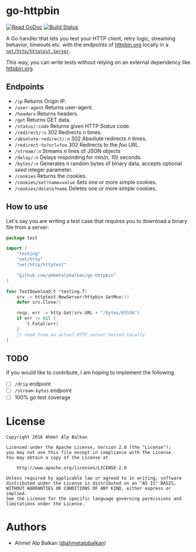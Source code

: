 # go-httpbin

[![Read GoDoc](https://godoc.org/github.com/ahmetalpbalkan/go-httpbin?status.png)](https://godoc.org/github.com/ahmetalpbalkan/go-httpbin)
[![Build Status](https://travis-ci.org/ahmetalpbalkan/go-httpbin.svg?branch=master)](https://travis-ci.org/ahmetalpbalkan/go-httpbin)

A Go handler that lets you test your HTTP client, retry logic, streaming behavior, timeouts etc.
with the endpoints of [httpbin.org][ht] locally in a [`net/http/httptest.Server`][hts].

This way, you can write tests without relying on an external dependency like [httpbin.org][ht].

## Endpoints

- `/ip` Returns Origin IP.
- `/user-agent` Returns user-agent.
- `/headers` Returns headers.
- `/get` Returns GET data.
- `/status/:code` Returns given HTTP Status code.
- `/redirect/:n` 302 Redirects _n_ times.
- `/absolute-redirect/:n` 302 Absolute redirects _n_ times.
- `/redirect-to?url=foo` 302 Redirects to the _foo_ URL.
- `/stream/:n` Streams _n_ lines of JSON objects
- `/delay/:n` Delays responding for _min(n, 10)_ seconds.
- `/bytes/:n` Generates _n_ random bytes of binary data, accepts optional _seed_ integer parameter.
- `/cookies` Returns the cookies.
- `/cookies/set?name=value` Sets one or more simple cookies.
- `/cookies/delete?name` Deletes one or more simple cookies.

## How to use

Let's say you are writing a test case that requires you to download a binary file from a server:

```go
package test

import (
    "testing"
    "net/http"
    "net/http/httptest"

    "github.com/ahmetalpbalkan/go-httpbin"
)

func TestDownload(t *testing.T)
    srv := httptest.NewServer(httpbin.GetMux())
    defer srv.Close()

    resp, err := http.Get(srv.URL + "/bytes/65536")
    if err != nil {
        t.Fatal(err)
    }
    // read from an actual HTTP server hosted locally
}
```

## TODO

If you would like to contribute, I am hoping to implement the following

- [ ] `/drip` endpoint
- [ ] `/stream-bytes` endpoint
- [ ] 100% go test coverage

# License

```
Copyright 2016 Ahmet Alp Balkan

Licensed under the Apache License, Version 2.0 (the "License");
you may not use this file except in compliance with the License.
You may obtain a copy of the License at

    http://www.apache.org/licenses/LICENSE-2.0

Unless required by applicable law or agreed to in writing, software
distributed under the License is distributed on an "AS IS" BASIS,
WITHOUT WARRANTIES OR CONDITIONS OF ANY KIND, either express or implied.
See the License for the specific language governing permissions and
limitations under the License.
```

# Authors

- Ahmet Alp Balkan ([@ahmetalpbalkan][tw])

[ht]: https://httpbin.org/
[hts]: https://godoc.org/net/http/httptest#Server
[tw]: https://twitter.com/ahmetalpbalkan